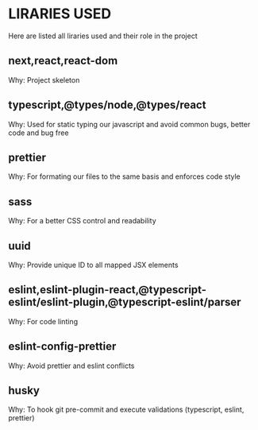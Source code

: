 # LIRARIES USED
Here are listed all liraries used and their role in the project

## next,react,react-dom
Why: Project skeleton

## typescript,@types/node,@types/react
Why: Used for static typing our javascript and avoid common bugs, better code and bug free

## prettier
Why: For formating our files to the same basis and enforces code style

## sass
Why: For a better CSS control and readability

## uuid
Why: Provide unique ID to all mapped JSX elements

## eslint,eslint-plugin-react,@typescript-eslint/eslint-plugin,@typescript-eslint/parser
Why: For code linting

## eslint-config-prettier
Why: Avoid prettier and eslint conflicts

## husky
Why: To hook git pre-commit and execute validations (typescript, eslint, prettier)